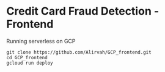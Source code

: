 # Credit Card Fraud Detection - Frontend

Running serverless on GCP


```
git clone https://github.com/Alirvah/GCP_frontend.git
cd GCP_frontend
gcloud run deploy
```
